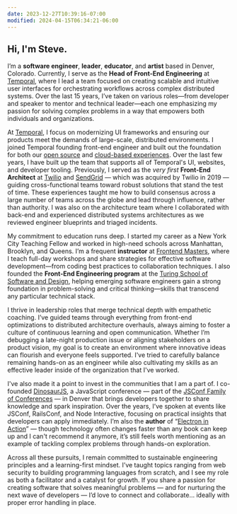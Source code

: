 ```yaml
---
date: 2023-12-27T10:39:16-07:00
modified: 2024-04-15T06:34:21-06:00
---
```


## Hi, I'm Steve.

I’m a **software engineer**, **leader**, **educator**, and **artist** based in Denver, Colorado. Currently, I serve as the **Head of Front-End Engineering** at [Temporal](https://temporal.io), where I lead a team focused on creating scalable and intuitive user interfaces for orchestrating workflows across complex distributed systems. Over the last 15 years, I’ve taken on various roles—from developer and speaker to mentor and technical leader—each one emphasizing my passion for solving complex problems in a way that empowers both individuals and organizations.

At [Temporal](https://temporal.io), I focus on modernizing UI frameworks and ensuring our products meet the demands of large-scale, distributed environments. I joined Temporal founding front-end engineer and built out the foundation for both our [open source](https://github.io/temporalio/ui) and [cloud-based experiences](https://temporal.io/cloud). Over the last few years, I have built up the team that supports all of Temporal's UI, websites, and developer tooling. Previously, I served as the _very first_ **Front-End Architect** at [Twilio](https://twilio.com) and [SendGrid](https://sendgrid.com) — which was acquired by Twilio in 2019 — guiding cross-functional teams toward robust solutions that stand the test of time. These experiences taught me how to build consensus across a large number of teams across the globe and lead through influence, rather than authority. I was also on the architecture team where I collaborated with back-end and experienced distributed systems architectures as we reviewed engineer blueprints and triaged incidents.

My commitment to education runs deep. I started my career as a New York City Teaching Fellow and worked in high-need schools across Manhattan, Brooklyn, and Queens. I’m a frequent **instructor** at [Frontend Masters](https://frontendmasters.com/?code=kinney&utm_source=kinney&utm_medium=social&utm_campaign=teacher_coupon), where I teach full-day workshops and share strategies for effective software development—from coding best practices to collaboration techniques. I also founded the **Front-End Engineering program** at the [Turing School of Software and Design](https://turing.edu), helping emerging software engineers gain a strong foundation in problem-solving and critical thinking—skills that transcend any particular technical stack.

I thrive in leadership roles that merge technical depth with empathetic coaching. I’ve guided teams through everything from front-end optimizations to distributed architecture overhauls, always aiming to foster a culture of continuous learning and open communication. Whether I’m debugging a late-night production issue or aligning stakeholders on a product vision, my goal is to create an environment where innovative ideas can flourish and everyone feels supported. I've tried to carefully balance remaining hands-on as an engineer while also cultivating my skills as an effective leader inside of the organization that I've worked.

I've also made it a point to invest in the communities that I am a part of. I co-founded [DinosaurJS](https://dinosaurjs.org), a JavaScript conference — part of the [JSConf Family of Conferences](https://jsconf.com/) — in Denver that brings developers together to share knowledge and spark inspiration. Over the years, I’ve spoken at events like JSConf, RailsConf, and Node Interactive, focusing on practical insights that developers can apply immediately. I’m also the **author** of “[Electron in Action](https://bit.ly/electronjs)” — though technology often changes faster than any book can keep up and I can't recommend it anymore, it’s still feels worth mentioning as an example of tackling complex problems through hands-on exploration.

Across all these pursuits, I remain committed to sustainable engineering principles and a learning-first mindset. I’ve taught topics ranging from web security to building programming languages from scratch, and I see my role as both a facilitator and a catalyst for growth. If you share a passion for creating software that solves meaningful problems — and for nurturing the next wave of developers — I’d love to connect and collaborate… ideally with proper error handling in place.
